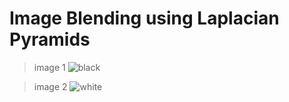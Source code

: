 Image Blending using Laplacian Pyramids
========================================

> image 1
![black](/C:/Users/wltjd/Downloads/black.jpg)

> image 2
![white](/C:/Users/wltjd/Downloads/white.jpg)

